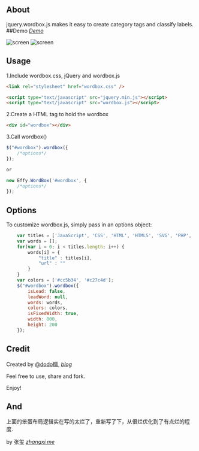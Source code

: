 ## About
jquery.wordbox.js makes it easy to create category tags and classify labels.
##Demo
*[Demo](http://htmlpreview.github.io/?https://github.com/dodoroy/jquery.wordbox.js/blob/master/examples/index.html)*


![screen](https://raw.github.com/dodoroy/jquery.wordbox.js/master/examples/pic1.png)
![screen](https://raw.github.com/dodoroy/jquery.wordbox.js/master/examples/pic2.png)
## Usage
1.Include wordbox.css, jQuery and wordbox.js

```html
<link rel="stylesheet" href="wordbox.css" />

<script type="text/javascript" src="jquery.min.js"></script>
<script type="text/javascript" src="wordbox.js"></script>
```
2.Create a HTML tag to hold the wordbox

```html
<div id="wordbox"></div>
```
3.Call wordbox()

```JavaScript
$("#wordbox").wordbox({
    /*options*/
});

or

new Effy.WordBox('#wordbox', {
    /*options*/
});
```

## Options
To customize wordbox.js, simply pass in an options object:
```JavaScript
    var titles = ['JavaScript', 'CSS', 'HTML', 'HTML5', 'SVG', 'PHP', 'Python', 'Shell', 'WebGL'];
    var words = [];
    for(var i = 0; i < titles.length; i++) {
        words[i] = {
            "title" : titles[i],
            "url" : ""
        }
    }
    var colors = ['#cc5b34', '#c27c4d'];
    $("#wordbox").wordbox({
        isLead: false,          
        leadWord: null,
        words: words,
        colors: colors,
        isFixedWidth: true,
        width: 800,
        height: 200
    });
```

## Credit
Created by [@dodo糯](http://weibo.com/dodoroy), *[blog](http://effy.me)*

Feel free to use, share and fork.

Enjoy!


## And
上面的笨蛋布局逻辑实在写的太烂了，重新写了下，从很烂优化到了有点烂的程度.


by 张玺 *[zhangxi.me](http://zhangxi.me)*

